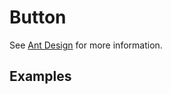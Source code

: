 # Button

See [Ant Design](https://ant.design/components/button/) for more information.

## Examples

<demo name="basic"></demo>
